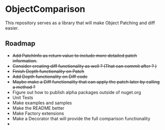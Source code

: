# ObjectComparison
This repository serves as a library that will make Object Patching and diff easier.


## Roadmap

- ~~Add PatchInfo as return value to include more detailed patch information.~~
- ~~Consider creating diff functionality as well ? (That can commit after ? )~~
- ~~Finish Depth functionality on Patch~~
- ~~Add Depth functionality on Diff code~~
- ~~Maybe make a Diff functionality that can apply the patch later by calling a method ?~~ 
- Figure out how to publish alpha packages outside of nuget.org
- Unit Tests
- Make examples and samples 
- Make the README better
- Make Factory extensions
- Make a Decorator that will provide the full comparison functionality
- 


